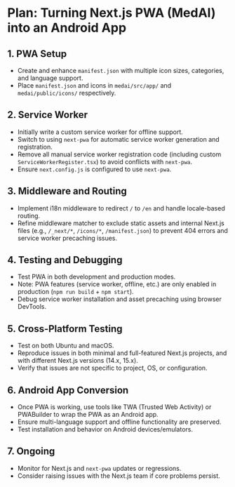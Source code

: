 # Plan: Turning Next.js PWA (MedAI) into an Android App

## 1. PWA Setup
- Create and enhance `manifest.json` with multiple icon sizes, categories, and language support.
- Place `manifest.json` and icons in `medai/src/app/` and `medai/public/icons/` respectively.

## 2. Service Worker
- Initially write a custom service worker for offline support.
- Switch to using `next-pwa` for automatic service worker generation and registration.
- Remove all manual service worker registration code (including custom `ServiceWorkerRegister.tsx`) to avoid conflicts with `next-pwa`.
- Ensure `next.config.js` is configured to use `next-pwa`.

## 3. Middleware and Routing
- Implement i18n middleware to redirect `/` to `/en` and handle locale-based routing.
- Refine middleware matcher to exclude static assets and internal Next.js files (e.g., `/_next/*`, `/icons/*`, `/manifest.json`) to prevent 404 errors and service worker precaching issues.

## 4. Testing and Debugging
- Test PWA in both development and production modes.
- Note: PWA features (service worker, offline, etc.) are only enabled in production (`npm run build` + `npm start`).
- Debug service worker installation and asset precaching using browser DevTools.

## 5. Cross-Platform Testing
- Test on both Ubuntu and macOS.
- Reproduce issues in both minimal and full-featured Next.js projects, and with different Next.js versions (14.x, 15.x).
- Verify that issues are not specific to project, OS, or configuration.

## 6. Android App Conversion
- Once PWA is working, use tools like TWA (Trusted Web Activity) or PWABuilder to wrap the PWA as an Android app.
- Ensure multi-language support and offline functionality are preserved.
- Test installation and behavior on Android devices/emulators.

## 7. Ongoing
- Monitor for Next.js and `next-pwa` updates or regressions.
- Consider raising issues with the Next.js team if core problems persist.
